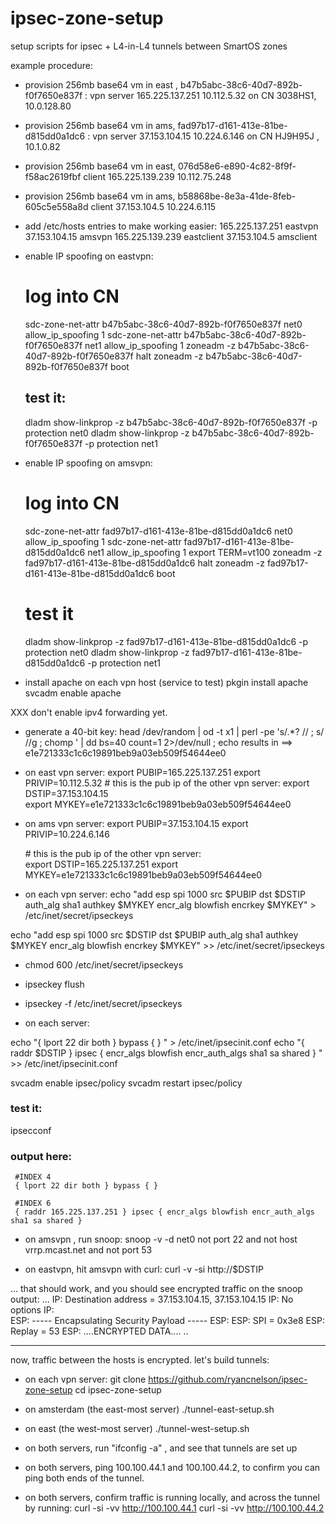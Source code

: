 ipsec-zone-setup
================

setup scripts for ipsec + L4-in-L4 tunnels between SmartOS zones



example procedure:

- provision 256mb base64 vm in east , b47b5abc-38c6-40d7-892b-f0f7650e837f :
     vpn server
     165.225.137.251    10.112.5.32
     on CN 3038HS1, 10.0.128.80


- provision 256mb base64 vm in ams, fad97b17-d161-413e-81be-d815dd0a1dc6 :
     vpn server
     37.153.104.15      10.224.6.146 
     on CN HJ9H95J , 10.1.0.82


- provision 256mb base64 vm in east, 076d58e6-e890-4c82-8f9f-f58ac2619fbf
     client
     165.225.139.239      10.112.75.248

- provision 256mb base64 vm in ams, b58868be-8e3a-41de-8feb-605c5e558a8d
     client
     37.153.104.5 10.224.6.115 

- add /etc/hosts entries to make working easier:
165.225.137.251 eastvpn
37.153.104.15      amsvpn
165.225.139.239 eastclient
37.153.104.5      amsclient

- enable IP spoofing on eastvpn:
     # log into CN
    sdc-zone-net-attr  b47b5abc-38c6-40d7-892b-f0f7650e837f net0 allow_ip_spoofing 1
    sdc-zone-net-attr  b47b5abc-38c6-40d7-892b-f0f7650e837f net1 allow_ip_spoofing 1
    zoneadm -z b47b5abc-38c6-40d7-892b-f0f7650e837f halt
    zoneadm -z b47b5abc-38c6-40d7-892b-f0f7650e837f boot
     ## test it:
    dladm show-linkprop -z b47b5abc-38c6-40d7-892b-f0f7650e837f -p protection net0
    dladm show-linkprop -z b47b5abc-38c6-40d7-892b-f0f7650e837f -p protection net1

- enable IP spoofing on amsvpn:
     # log into CN
    sdc-zone-net-attr fad97b17-d161-413e-81be-d815dd0a1dc6 net0 allow_ip_spoofing 1
    sdc-zone-net-attr fad97b17-d161-413e-81be-d815dd0a1dc6 net1 allow_ip_spoofing 1
    export TERM=vt100
    zoneadm -z fad97b17-d161-413e-81be-d815dd0a1dc6 halt
    zoneadm -z fad97b17-d161-413e-81be-d815dd0a1dc6 boot
     # test it
    dladm show-linkprop -z fad97b17-d161-413e-81be-d815dd0a1dc6 -p protection net0
   dladm show-linkprop -z fad97b17-d161-413e-81be-d815dd0a1dc6 -p protection net1

- install apache on each vpn host (service to test)
     pkgin install apache
     svcadm enable apache

XXX don't enable ipv4 forwarding yet.

- generate a 40-bit key:
     head /dev/random | od -t x1 | perl -pe 's/.*? // ; s/ //g ; chomp ' | dd bs=40 count=1 2>/dev/null ; echo
     results in  ==>   e1e721333c1c6c19891beb9a03eb509f54644ee0

- on east vpn server:
     export PUBIP=165.225.137.251
     export PRIVIP=10.112.5.32
   \# this is the pub ip of the other vpn server:
       export DSTIP=37.153.104.15   
     export MYKEY=e1e721333c1c6c19891beb9a03eb509f54644ee0


- on ams vpn server:
     export PUBIP=37.153.104.15
     export PRIVIP=10.224.6.146 
   
   \# this is the pub ip of the other vpn server:  
       export DSTIP=165.225.137.251
     export MYKEY=e1e721333c1c6c19891beb9a03eb509f54644ee0


- on each vpn server:
echo "add esp spi 1000 src $PUBIP  dst $DSTIP auth_alg sha1 authkey $MYKEY encr_alg blowfish encrkey $MYKEY" > /etc/inet/secret/ipseckeys

echo "add esp spi 1000 src $DSTIP  dst $PUBIP auth_alg sha1 authkey $MYKEY encr_alg blowfish encrkey $MYKEY" >> /etc/inet/secret/ipseckeys

 -  chmod 600 /etc/inet/secret/ipseckeys 
 -  ipseckey flush
 -  ipseckey -f /etc/inet/secret/ipseckeys


- on each server:

 echo "{ lport 22 dir both } bypass { } " > /etc/inet/ipsecinit.conf
 echo "{ raddr $DSTIP } ipsec { encr_algs blowfish encr_auth_algs sha1 sa shared } " >> /etc/inet/ipsecinit.conf

svcadm enable ipsec/policy
svcadm restart ipsec/policy

### test it:
ipsecconf

### output here:
     #INDEX 4
     { lport 22 dir both } bypass { }

     #INDEX 6
     { raddr 165.225.137.251 } ipsec { encr_algs blowfish encr_auth_algs sha1 sa shared }

- on amsvpn , run snoop:
snoop -v -d net0 not port 22 and not host vrrp.mcast.net and not port 53

- on eastvpn, hit amsvpn with curl:
curl -v -si http://$DSTIP

... that should work, and you should see encrypted traffic on the snoop output:
...
IP:   Destination address = 37.153.104.15, 37.153.104.15
IP:   No options
IP:  
ESP:  ----- Encapsulating Security Payload -----
ESP: 
ESP:  SPI = 0x3e8
ESP:  Replay = 53
ESP:     ....ENCRYPTED DATA....
..

------
now, traffic between the hosts is encrypted.  let's build tunnels:

- on each vpn server:
git clone https://github.com/ryancnelson/ipsec-zone-setup
cd ipsec-zone-setup

- on amsterdam (the east-most server)
./tunnel-east-setup.sh

- on east (the west-most server)
./tunnel-west-setup.sh

- on both servers, run "ifconfig -a" , and see that tunnels are set up 
- on both servers, ping 100.100.44.1 and 100.100.44.2, to confirm you can ping both ends of the tunnel.
- on both servers, confirm traffic is running locally, and across the tunnel by running:
      curl -si -vv http://100.100.44.1
      curl -si -vv http://100.100.44.2



